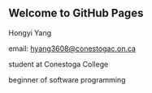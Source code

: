 ## Welcome to GitHub Pages

Hongyi Yang

email: hyang3608@conestogac.on.ca

student at Conestoga College

beginner of software programming

